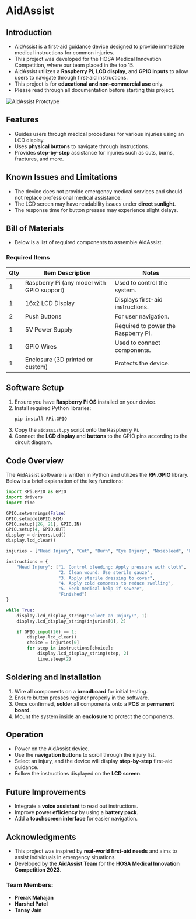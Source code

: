 # AidAssist

## Introduction
* AidAssist is a first-aid guidance device designed to provide immediate medical instructions for common injuries.
* This project was developed for the HOSA Medical Innovation Competition, where our team placed in the top 15.
* AidAssist utilizes a **Raspberry Pi**, **LCD display**, and **GPIO inputs** to allow users to navigate through first-aid instructions.
* This project is for **educational and non-commercial use** only.
* Please read through all documentation before starting this project.

![AidAssist Prototype](Images)

## Features
* Guides users through medical procedures for various injuries using an LCD display.
* Uses **physical buttons** to navigate through instructions.
* Provides **step-by-step** assistance for injuries such as cuts, burns, fractures, and more.

## Known Issues and Limitations
* The device does not provide emergency medical services and should not replace professional medical assistance.
* The LCD screen may have readability issues under **direct sunlight**.
* The response time for button presses may experience slight delays.

## Bill of Materials
* Below is a list of required components to assemble AidAssist.

### Required Items

Qty | Item Description | Notes
--- | --- | ---
1 | Raspberry Pi (any model with GPIO support) | Used to control the system.
1 | 16x2 LCD Display | Displays first-aid instructions.
2 | Push Buttons | For user navigation.
1 | 5V Power Supply | Required to power the Raspberry Pi.
1 | GPIO Wires | Used to connect components.
1 | Enclosure (3D printed or custom) | Protects the device.

## Software Setup
1. Ensure you have **Raspberry Pi OS** installed on your device.
2. Install required Python libraries:
   ```sh
   pip install RPi.GPIO
   ```
3. Copy the `aidassist.py` script onto the Raspberry Pi.
4. Connect the **LCD display** and **buttons** to the GPIO pins according to the circuit diagram.

## Code Overview
The AidAssist software is written in Python and utilizes the **RPi.GPIO** library. Below is a brief explanation of the key functions:

```python
import RPi.GPIO as GPIO
import drivers
import time

GPIO.setwarnings(False)
GPIO.setmode(GPIO.BCM)
GPIO.setup([26, 21], GPIO.IN)
GPIO.setup(4, GPIO.OUT)
display = drivers.Lcd()
display.lcd_clear()

injuries = ["Head Injury", "Cut", "Burn", "Eye Injury", "Nosebleed", "Fractures", "Splinter"]

instructions = {
    "Head Injury": ["1. Control bleeding: Apply pressure with cloth",
                    "2. Clean wound: Use sterile gauze",
                    "3. Apply sterile dressing to cover",
                    "4. Apply cold compress to reduce swelling",
                    "5. Seek medical help if severe",
                    "Finished"]
}

while True:
    display.lcd_display_string("Select an Injury:", 1)
    display.lcd_display_string(injuries[0], 2)

    if GPIO.input(26) == 1:
        display.lcd_clear()
        choice = injuries[0]
        for step in instructions[choice]:
            display.lcd_display_string(step, 2)
            time.sleep(2)
```

## Soldering and Installation
1. Wire all components on a **breadboard** for initial testing.
2. Ensure button presses register properly in the software.
3. Once confirmed, **solder** all components onto a **PCB** or **permanent board**.
4. Mount the system inside an **enclosure** to protect the components.

## Operation
* Power on the AidAssist device.
* Use the **navigation buttons** to scroll through the injury list.
* Select an injury, and the device will display **step-by-step** first-aid guidance.
* Follow the instructions displayed on the **LCD screen**.

## Future Improvements
* Integrate a **voice assistant** to read out instructions.
* Improve **power efficiency** by using a **battery pack**.
* Add a **touchscreen interface** for easier navigation.

## Acknowledgments
* This project was inspired by **real-world first-aid needs** and aims to assist individuals in emergency situations.
* Developed by the **AidAssist Team** for the **HOSA Medical Innovation Competition 2023**.

### Team Members:
* **Prerak Mahajan**
* **Harshel Patel**
* **Tanay Jain**
